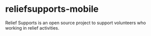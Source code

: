 # reliefsupports-mobile
Relief Supports is an open source project to support volunteers who working in relief activities.
